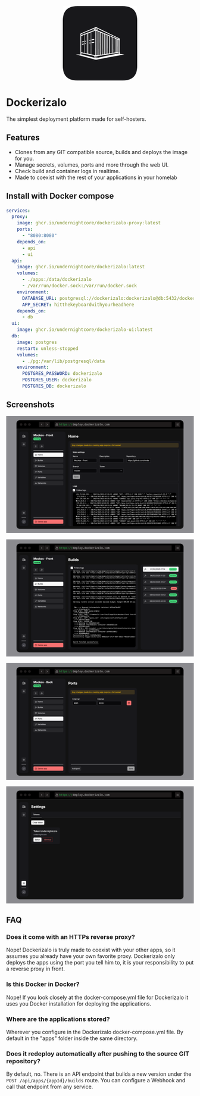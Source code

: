 <div align="center">
    <img alt="dockerizalo" height="200px" src="https://github.com/undernightcore/dockerizalo-ui/blob/assets/dockerizalo.png?raw=true">
</div>

# Dockerizalo

The simplest deployment platform made for self-hosters.

## Features

- Clones from any GIT compatible source, builds and deploys the image for you.
- Manage secrets, volumes, ports and more through the web UI.
- Check build and container logs in realtime.
- Made to coexist with the rest of your applications in your homelab

## Install with Docker compose

```yaml
services:
  proxy:
    image: ghcr.io/undernightcore/dockerizalo-proxy:latest
    ports:
      - "8080:8080"
    depends_on:
      - api
      - ui
  api:
    image: ghcr.io/undernightcore/dockerizalo:latest
    volumes:
      - ./apps:/data/dockerizalo
      - /var/run/docker.sock:/var/run/docker.sock
    environment:
      DATABASE_URL: postgresql://dockerizalo:dockerizalo@db:5432/dockerizalo?schema=public
      APP_SECRET: hitthekeyboardwithyourheadhere
    depends_on:
      - db
  ui:
    image: ghcr.io/undernightcore/dockerizalo-ui:latest
  db:
    image: postgres
    restart: unless-stopped
    volumes:
      - ./pg:/var/lib/postgresql/data
    environment:
      POSTGRES_PASSWORD: dockerizalo
      POSTGRES_USER: dockerizalo
      POSTGRES_DB: dockerizalo
```

## Screenshots

![Home](https://github.com/undernightcore/dockerizalo-ui/blob/assets/home.png?raw=true)

![Builds](https://github.com/undernightcore/dockerizalo-ui/blob/assets/builds.png?raw=true)

![Ports](https://github.com/undernightcore/dockerizalo-ui/blob/assets/ports.png?raw=true)

![Tokens](https://github.com/undernightcore/dockerizalo-ui/blob/assets/tokens.png?raw=true)

## FAQ

### Does it come with an HTTPs reverse proxy?

Nope! Dockerizalo is truly made to coexist with your other apps, so it assumes you already have your own favorite proxy. Dockerizalo only deploys the apps using the port you tell him to, it is your responsibility to put a reverse proxy in front.

### Is this Docker in Docker?

Nope! If you look closely at the docker-compose.yml file for Dockerizalo it uses you Docker installation for deploying the applications.

### Where are the applications stored?

Wherever you configure in the Dockerizalo docker-compose.yml file. By default in the "apps" folder inside the same directory.

### Does it redeploy automatically after pushing to the source GIT repository?

By default, no. There is an API endpoint that builds a new version under the `POST /api/apps/{appId}/builds` route. You can configure a Webhook and call that endpoint from any service.
